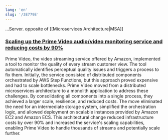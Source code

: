 ```yaml
---
lang: 'en'
slug: '/3E779E'
---
```


...Server. opposite of [[Microservices Architecture|MSA]]

### [Scaling up the Prime Video audio/video monitoring service and reducing costs by 90%](https://www.primevideotech.com/video-streaming/scaling-up-the-prime-video-audio-video-monitoring-service-and-reducing-costs-by-90)

Prime Video, the video streaming service offered by Amazon, implemented a tool to monitor the quality of every stream customer view. The tool automatically identifies perceptual quality issues and triggers a process to fix them. Initially, the service consisted of distributed components orchestrated by AWS Step Functions, but this approach proved expensive and had to scale bottlenecks. Prime Video moved from a distributed microservices architecture to a monolith application to address these challenges. By consolidating all components into a single process, they achieved a larger scale, resilience, and reduced costs. The move eliminated the need for an intermediate storage system, simplified the orchestration logic, and allowed deployment on scalable instances provided by Amazon EC2 and Amazon ECS. This architectural change reduced infrastructure costs by over 90% and increased the service's scaling capabilities, enabling Prime Video to handle thousands of streams and potentially scale further.
